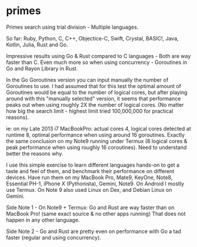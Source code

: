 # primes
Primes search using trial division - Multiple languages. 

So far: Ruby, Python, C, C++, Objectice-C, Swift, Crystal, BASIC!, Java, Kotlin, Julia, Rust and Go.

Impressive results using Go & Rust compared to C languages - Both are way faster than C.
Even much more so when using concurrency - Goroutines in Go and Rayon Library in Rust.

In the Go Goroutines version you can input manually the number of Goroutines to use. 
I had assumed that for this test the optimal amount of Goroutines would be equal to the number of logical cores, but after playing around with this "manually selected" version, it seems that performance peaks out when using roughly 2X the number of logical cores. (No matter how big the search limit - highest limit tried 100,000,000 for practical reasons).

ie: on my Late 2013 i7 MacBookPro: actual cores 4, logical cores detected at runtime 8, optimal performance when using around 16 goroutines. Exactly the same conclusion on my Note9 running under Termux (8 logical cores & peak performance when using roughly 16 coroutines). Need to understand better the reasons why.

I use this simple exercise to learn different languages hands-on to get a taste and feel of them, and benchmark their performance on different devices. 
Have run them on my MacBook Pro, Mate9, KeyOne, Note8, Essential PH-1, iPhone X (Pythonista), Gemini, Note9.
On Android I mostly use Termux. On Note 9 also used Linux on Dex, and Debian Linux on Gemini.

Side Note 1 - On Note9 + Termux: Go and Rust are way faster than on MacBook Pro! (same exact source & no other apps running)
              That does not happen in any other language.

Side Note 2 - Go and Rust are pretty even on performance with Go a tad faster (regular and using concurrency).


